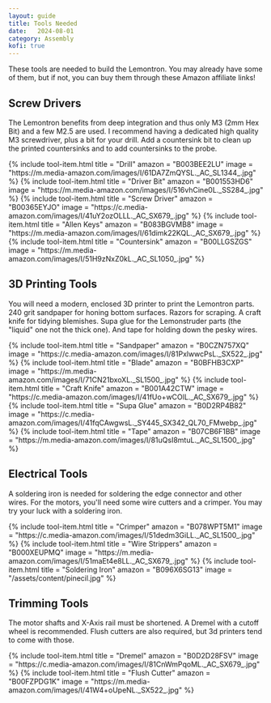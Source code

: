 ```yaml
---
layout: guide
title: Tools Needed
date:   2024-08-01
category: Assembly
kofi: true
---
```


These tools are needed to build the Lemontron. You may already have some of them, but if not, you can buy them
through these Amazon affiliate links!

## Screw Drivers

The Lemontron benefits from deep integration and thus only M3 (2mm Hex Bit) and a few M2.5 are used. I
recommend having a dedicated high quality M3 screwdriver, plus a bit for your drill. Add a countersink bit to clean up
the printed countersinks and to add countersinks to the probe.

<div class="bom-list">
{% include tool-item.html
title = "Drill"
amazon = "B003BEE2LU"
image = "https://m.media-amazon.com/images/I/61DA7ZmQYSL._AC_SL1344_.jpg"
%}
{% include tool-item.html
title = "Driver Bit"
amazon = "B001553HD6"
image = "https://m.media-amazon.com/images/I/516vhCine0L._SS284_.jpg"
%}
{% include tool-item.html
title = "Screw Driver"
amazon = "B00365EYJO"
image = "https://c.media-amazon.com/images/I/41uY2ozOLLL._AC_SX679_.jpg"
%}
{% include tool-item.html
title = "Allen Keys"
amazon = "B083BGVMB8"
image = "https://m.media-amazon.com/images/I/61dimk22KQL._AC_SX679_.jpg"
%}
{% include tool-item.html
title = "Countersink"
amazon = "B00LLGSZGS"
image = "https://m.media-amazon.com/images/I/51H9zNxZ0kL._AC_SL1050_.jpg"
%}
</div>

## 3D Printing Tools

You will need a modern, enclosed 3D printer to print the Lemontron parts. 240 grit
sandpaper for honing bottom surfaces. Razors for scraping. A craft knife for tidying blemishes. Supa glue for the
Lemonstruder parts (the "liquid" one not the thick one). And tape for holding down the pesky wires.

<div class="bom-list">
{% include tool-item.html
title = "Sandpaper"
amazon = "B0CZN757XQ"
image = "https://c.media-amazon.com/images/I/81PxlwwcPsL._SX522_.jpg"
%}
{% include tool-item.html
title = "Blade"
amazon = "B0BFHB3CXP"
image = "https://m.media-amazon.com/images/I/71CN21bxoXL._SL1500_.jpg"
%}
{% include tool-item.html
title = "Craft Knife"
amazon = "B001A42CTW"
image = "https://c.media-amazon.com/images/I/41fUo+wCOlL._AC_SX679_.jpg"
%}
{% include tool-item.html
title = "Supa Glue"
amazon = "B0D2RP4B82"
image = "https://c.media-amazon.com/images/I/41fqCAwgwsL._SY445_SX342_QL70_FMwebp_.jpg"
%}
{% include tool-item.html
title = "Tape"
amazon = "B07CB6F1BB"
image = "https://m.media-amazon.com/images/I/81uQsI8mtuL._AC_SL1500_.jpg"
%}
</div>

## Electrical Tools

A soldering iron is needed for soldering the edge connector and other wires. For the
motors, you'll need some wire cutters and a crimper. You may try your luck with a soldering iron.

<div class="bom-list">
{% include tool-item.html
title = "Crimper"
amazon = "B078WPT5M1"
image = "https://c.media-amazon.com/images/I/51dedm3GiLL._AC_SL1500_.jpg"
%}
{% include tool-item.html
title = "Wire Strippers"
amazon = "B000XEUPMQ"
image = "https://m.media-amazon.com/images/I/51maEt4e8LL._AC_SX679_.jpg"
%}
{% include tool-item.html
title = "Soldering Iron"
amazon = "B096X6SG13"
image = "/assets/content/pinecil.jpg"
%}
</div>

## Trimming Tools

The motor shafts and X-Axis rail must be shortened. A Dremel with a cutoff wheel is recommended. Flush cutters are also
required, but 3d printers tend to come with those.

<div class="bom-list">
{% include tool-item.html
title = "Dremel"
amazon = "B0D2D28FSV"
image = "https://c.media-amazon.com/images/I/81CnWmPqoML._AC_SX679_.jpg"
%}
{% include tool-item.html
title = "Flush Cutter"
amazon = "B00FZPDG1K"
image = "https://m.media-amazon.com/images/I/41W4+oUpeNL._SX522_.jpg"
%}
</div>